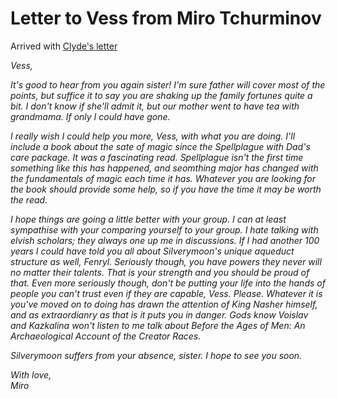 # Letter to Vess from Miro Tchurminov

Arrived with [Clyde's letter]

*Vess,*

*It's good to hear from you again sister! I'm sure father will cover most of the points, but suffice it to say you are shaking up the family fortunes quite a bit. I don't know if she'll admit it, but our mother went to have tea with grandmama. If only I could have gone.*

*I really wish I could help you more, Vess, with what you are doing. I'll include a book about the sate of magic since the Spellplague with Dad's care package. It was a fascinating read. Spellplague isn't the first time something like this has happened, and seomthing major has changed with the fundamentals of magic each time it has. Whatever you are looking for the book should provide some help, so if you have the time it may be worth the read.*

*I hope things are going a little better with your group. I can at least sympathise with your comparing yourself to your group. I hate talking with elvish scholars; they always one up me in discussions. If I had another 100 years I could have told you all about Silverymoon's unique aqueduct structure as well, Fenryl. Seriously though, you have powers they never will no matter their talents. That is your strength and you should be proud of that. Even more seriously though, don't be putting your life into the hands of people you can't trust even if they are capable, Vess. Please. Whatever it is you've moved on to doing has drawn the attention of King Nasher himself, and as extraordianry as that is it puts you in danger. Gods know Voislav and Kazkalina won't listen to me talk about _Before the Ages of Men: An Archaeological Account of the Creator Races_.*

*Silverymoon suffers from your absence, sister. I hope to see you soon.*

*With love,*  
*Miro*

[Clyde's letter]: 12%20-%20Clyde-Vess.md
